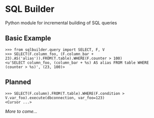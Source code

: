 SQL Builder
===========

Python module for incremental building of SQL queries


## Basic Example

    >>> from sqlbuilder.query import SELECT, F, V
    >>> SELECT(F.column_foo, (F.column_bar + 23).AS('alias')).FROM(T.table).WHERE(F.counter > 100)
    <u'SELECT column_foo, (column_bar + %s) AS alias FROM table WHERE (counter > %s)', (23, 100)>

## Planned

    >>> SELECT(F.column).FROM(T.table).WHERE(F.condition > V.var_foo).execute(dbconnection, var_foo=123)
    <Cursor ...>

_More to come..._
